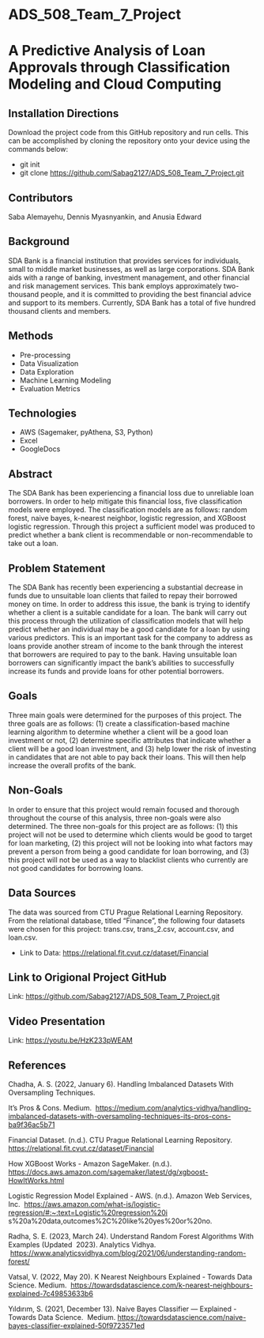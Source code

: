 # ADS_508_Team_7_Project
# A Predictive Analysis of Loan Approvals through Classification Modeling and Cloud Computing
## Installation Directions 
Download the project code from this GitHub repository and run cells. This can be accomplished by cloning the repository onto your device using the commands below: 
* git init
* git clone https://github.com/Sabag2127/ADS_508_Team_7_Project.git
## Contributors
Saba Alemayehu, Dennis Myasnyankin, and Anusia Edward
## Background 
SDA Bank is a financial institution that provides services for individuals, small to middle market businesses, as well as large corporations. SDA Bank aids with a range of banking, investment management, and other financial and risk management services. This bank employs approximately two-thousand people, and it is committed to providing the best financial advice and support to its members. Currently, SDA Bank has a total of five hundred thousand clients and members.
## Methods  
* Pre-processing 
* Data Visualization
* Data Exploration 
* Machine Learning Modeling
* Evaluation Metrics 
## Technologies 
* AWS (Sagemaker, pyAthena, S3, Python)
* Excel 
* GoogleDocs 
## Abstract
The SDA Bank has been experiencing a financial loss due to unreliable loan borrowers. In order to help mitigate this financial loss, five classification models were employed. The classification models are as follows: random forest, naive bayes, k-nearest neighbor, logistic regression, and XGBoost logistic regression. Through this project a sufficient model was produced to predict whether a bank client is recommendable or non-recommendable to take out a loan.
## Problem Statement 
The SDA Bank has recently been experiencing a substantial decrease in funds due to unsuitable loan clients that failed to repay their borrowed money on time. In order to address this issue, the bank is trying to identify whether a client is a suitable candidate for a loan. The bank will carry out this process through the utilization of classification models that will help predict whether an individual may be a good candidate for a loan by using various predictors. This is an important task for the company to address as loans provide another stream of income to the bank through the interest that borrowers are required to pay to the bank. Having unsuitable loan borrowers can significantly impact the bank’s abilities to successfully increase its funds and provide loans for other potential borrowers.
## Goals
Three main goals were determined for the purposes of this project. The three goals are as follows: (1) create a classification-based machine learning algorithm to determine whether a client will be a good loan investment or not, (2) determine specific attributes that indicate whether a client will be a good loan investment, and (3) help lower the risk of investing in candidates that are not able to pay back their loans. This will then help increase the overall profits of the bank.  
## Non-Goals
In order to ensure that this project would remain focused and thorough throughout the course of this analysis, three non-goals were also determined. The three non-goals for this project are as follows: (1) this project will not be used to determine which clients would be good to target for loan marketing, (2) this project will not be looking into what factors may prevent a person from being a good candidate for loan borrowing, and (3) this project will not be used as a way to blacklist clients who currently are not good candidates for borrowing loans. 
## Data Sources 
The data was sourced from CTU Prague Relational Learning Repository. From the relational database, titled “Finance”, the following four datasets were chosen for this project: trans.csv, trans_2.csv, account.csv, and loan.csv.
* Link to Data: https://relational.fit.cvut.cz/dataset/Financial
## Link to Origional Project GitHub
Link: https://github.com/Sabag2127/ADS_508_Team_7_Project.git
## Video Presentation
Link: https://youtu.be/HzK233pWEAM
## References 
Chadha, A. S. (2022, January 6). Handling Imbalanced Datasets With Oversampling Techniques. 

It’s Pros & Cons. Medium. 
https://medium.com/analytics-vidhya/handling-imbalanced-datasets-with-oversampling-techniques-its-pros-cons-ba9f36ac5b71

Financial Dataset. (n.d.). CTU Prague Relational Learning Repository. 
https://relational.fit.cvut.cz/dataset/Financial

How XGBoost Works - Amazon SageMaker. (n.d.). 
https://docs.aws.amazon.com/sagemaker/latest/dg/xgboost-HowItWorks.html

Logistic Regression Model Explained - AWS. (n.d.). Amazon Web Services, Inc. 
https://aws.amazon.com/what-is/logistic-regression/#:~:text=Logistic%20regression%20i
s%20a%20data,outcomes%2C%20like%20yes%20or%20no.

Radha, S. E. (2023, March 24). Understand Random Forest Algorithms With Examples (Updated 
2023). Analytics Vidhya.
 https://www.analyticsvidhya.com/blog/2021/06/understanding-random-forest/

Vatsal, V. (2022, May 20). K Nearest Neighbours Explained - Towards Data Science. Medium. 
https://towardsdatascience.com/k-nearest-neighbours-explained-7c49853633b6

Yıldırım, S. (2021, December 13). Naive Bayes Classifier — Explained - Towards Data Science. 
Medium. https://towardsdatascience.com/naive-bayes-classifier-explained-50f9723571ed
